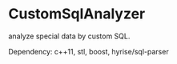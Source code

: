 # CustomSqlAnalyzer
analyze special data by custom SQL.


Dependency: c++11, stl, boost, hyrise/sql-parser
